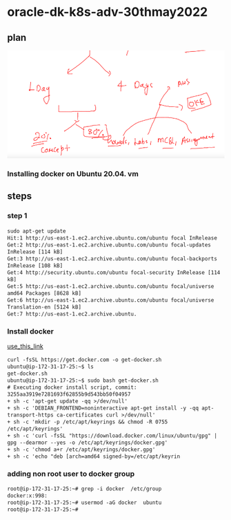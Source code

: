 # oracle-dk-k8s-adv-30thmay2022

## plan 

<img src="plan.png">

### Installing docker on Ubuntu 20.04. vm 

## steps 

### step 1 

```
sudo apt-get update 
Hit:1 http://us-east-1.ec2.archive.ubuntu.com/ubuntu focal InRelease
Get:2 http://us-east-1.ec2.archive.ubuntu.com/ubuntu focal-updates InRelease [114 kB]
Get:3 http://us-east-1.ec2.archive.ubuntu.com/ubuntu focal-backports InRelease [108 kB]
Get:4 http://security.ubuntu.com/ubuntu focal-security InRelease [114 kB]
Get:5 http://us-east-1.ec2.archive.ubuntu.com/ubuntu focal/universe amd64 Packages [8628 kB]
Get:6 http://us-east-1.ec2.archive.ubuntu.com/ubuntu focal/universe Translation-en [5124 kB]
Get:7 http://us-east-1.ec2.archive.ubuntu.
```

### Install docker 

[use_this_link](https://docs.docker.com/engine/install/ubuntu/)

```
curl -fsSL https://get.docker.com -o get-docker.sh
ubuntu@ip-172-31-17-25:~$ ls
get-docker.sh
ubuntu@ip-172-31-17-25:~$ sudo bash get-docker.sh 
# Executing docker install script, commit: 3255aa3919e7281693f62855b9d543bb50f04957
+ sh -c 'apt-get update -qq >/dev/null'
+ sh -c 'DEBIAN_FRONTEND=noninteractive apt-get install -y -qq apt-transport-https ca-certificates curl >/dev/null'
+ sh -c 'mkdir -p /etc/apt/keyrings && chmod -R 0755 /etc/apt/keyrings'
+ sh -c 'curl -fsSL "https://download.docker.com/linux/ubuntu/gpg" | gpg --dearmor --yes -o /etc/apt/keyrings/docker.gpg'
+ sh -c 'chmod a+r /etc/apt/keyrings/docker.gpg'
+ sh -c 'echo "deb [arch=amd64 signed-by=/etc/apt/keyrin

```

### adding non root user to docker group 

```
root@ip-172-31-17-25:~# grep -i docker  /etc/group
docker:x:998:
root@ip-172-31-17-25:~# usermod -aG docker  ubuntu 
root@ip-172-31-17-25:~# 

```
